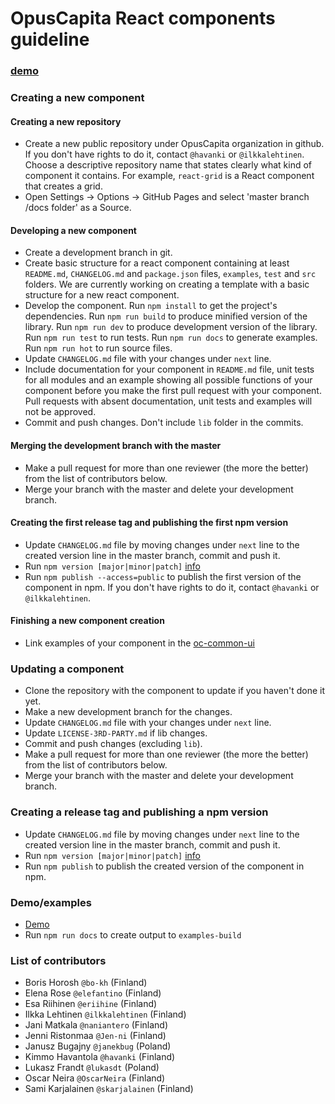 # OpusCapita React components guideline

### [demo](https://opuscapita.github.io/oc-common-ui)

### Creating a new component

#### Creating a new repository
* Create a new public repository under OpusCapita organization in github. If you don't have rights to do it, contact `@havanki` or `@ilkkalehtinen`. Choose a descriptive repository name that states clearly what kind of component it contains. For example, `react-grid` is a React component that creates a grid.
* Open Settings -> Options -> GitHub Pages and select 'master branch /docs folder' as a Source.

#### Developing a new component
* Create a development branch in git.
* Create basic structure for a react component containing at least `README.md`, `CHANGELOG.md` and `package.json` files, `examples`, `test` and `src` folders. We are currently working on creating a template with a basic structure for a new react component.
* Develop the component.
  Run `npm install` to get the project's dependencies.
  Run `npm run build` to produce minified version of the library.
  Run `npm run dev` to produce development version of the library.
  Run `npm run test` to run tests.
  Run `npm run docs` to generate examples.
  Run `npm run hot` to run source files.
* Update `CHANGELOG.md` file with your changes under `next` line.
* Include documentation for your component in `README.md` file, unit tests for all modules and an example showing all possible functions of your component before you make the first pull request with your component. Pull requests with absent documentation, unit tests and examples will not be approved.
* Commit and push changes. Don't include `lib` folder in the commits.

#### Merging the development branch with the master 
* Make a pull request for more than one reviewer (the more the better) from the list of contributors below.
* Merge your branch with the master and delete your development branch.

#### Creating the first release tag and publishing the first npm version
* Update `CHANGELOG.md` file by moving changes under `next` line to the created version line in the master branch, commit and push it.
* Run `npm version [major|minor|patch]` [info](https://docs.npmjs.com/cli/version)
* Run `npm publish --access=public` to publish the first version of the component in npm. If you don't have rights to do it, contact `@havanki` or `@ilkkalehtinen`.

#### Finishing a new component creation 
* Link examples of your component in the [oc-common-ui](https://github.com/OpusCapita/oc-common-ui)


### Updating a component
* Clone the repository with the component to update if you haven't done it yet.
* Make a new development branch for the changes.
* Update `CHANGELOG.md` file with your changes under `next` line.
* Update `LICENSE-3RD-PARTY.md` if lib changes.
* Commit and push changes (excluding `lib`).
* Make a pull request for more than one reviewer (the more the better) from the list of contributors below.
* Merge your branch with the master and delete your development branch.


### Creating a release tag and publishing a npm version
* Update `CHANGELOG.md` file by moving changes under `next` line to the created version line in the master branch, commit and push it.
* Run `npm version [major|minor|patch]` [info](https://docs.npmjs.com/cli/version)
* Run `npm publish` to publish the created version of the component in npm.


### Demo/examples
* [Demo](https://opuscapita.github.io/oc-common-ui)
* Run `npm run docs` to create output to `examples-build`


### List of contributors
* Boris Horosh `@bo-kh` (Finland)
* Elena Rose `@elefantino` (Finland)
* Esa Riihinen `@eriihine` (Finland)
* Ilkka Lehtinen `@ilkkalehtinen` (Finland)
* Jani Matkala `@naniantero` (Finland)
* Jenni Ristonmaa `@Jen-ni` (Finland)
* Janusz Bugajny `@janekbug` (Poland)
* Kimmo Havantola `@havanki` (Finland)
* Lukasz Frandt `@lukasdt` (Poland)
* Oscar Neira `@OscarNeira` (Finland)
* Sami Karjalainen `@skarjalainen` (Finland)
